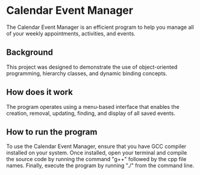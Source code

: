 # **Calendar Event Manager**
The Calendar Event Manager is an efficient program to help you manage all of your weekly appointments, activities, and events.

## **Background**
This project was designed to demonstrate the use of object-oriented programming, hierarchy classes, and dynamic binding concepts.

## **How does it work**
The program operates using a menu-based interface that enables the creation, removal, updating, finding, and display of all saved events.

## **How to run the program**
To use the Calendar Event Manager, ensure that you have GCC compiler installed on your system. Once installed, open your terminal and compile the source code by running the command "g++" followed by the cpp file names. Finally, execute the program by running "./" from the command line.
